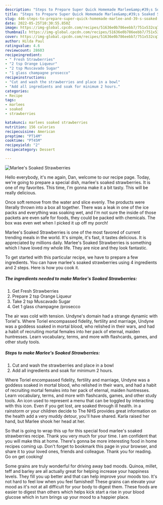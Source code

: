 ```yaml
---
description: "Steps to Prepare Super Quick Homemade Marlee&amp;#39;s Soaked Strawberries"
title: "Steps to Prepare Super Quick Homemade Marlee&amp;#39;s Soaked Strawberries"
slug: 446-steps-to-prepare-super-quick-homemade-marlee-and-39-s-soaked-strawberries
date: 2022-05-25T10:30:55.850Z
image: https://img-global.cpcdn.com/recipes/51636e0b786eebb7/751x532cq70/marlees-soaked-strawberries-recipe-main-photo.jpg
thumbnail: https://img-global.cpcdn.com/recipes/51636e0b786eebb7/751x532cq70/marlees-soaked-strawberries-recipe-main-photo.jpg
cover: https://img-global.cpcdn.com/recipes/51636e0b786eebb7/751x532cq70/marlees-soaked-strawberries-recipe-main-photo.jpg
author: Hilda Paul
ratingvalue: 4.6
reviewcount: 28603
recipeingredient:
- " Fresh Strawberries"
- "2 tsp Orange Liqueur"
- "2 tsp Muscavado Sugar"
- "1 glass champagne prosecco"
recipeinstructions:
- "Cut and wash the strawberries and place in a bowl"
- "Add all ingredients and soak for minimum 2 hours."
categories:
- Recipe
tags:
- marlees
- soaked
- strawberries

katakunci: marlees soaked strawberries 
nutrition: 156 calories
recipecuisine: American
preptime: "PT14M"
cooktime: "PT45M"
recipeyield: "2"
recipecategory: Dessert

---
```



![Marlee&#39;s Soaked Strawberries](https://img-global.cpcdn.com/recipes/51636e0b786eebb7/751x532cq70/marlees-soaked-strawberries-recipe-main-photo.jpg)

Hello everybody, it's me again, Dan, welcome to our recipe page. Today, we're going to prepare a special dish, marlee&#39;s soaked strawberries. It is one of my favorites. This time, I'm gonna make it a bit tasty. This will be really delicious.

Once soft remove from the water and slice evenly. The products were literally thrown into a box all together. There was a leak in one of the ice packs and everything was soaking wet, and I&#39;m not sure the inside of those packets are even safe for foods, they could be packed with chemicals. The box was even wet when I picked it up off my porch!

Marlee&#39;s Soaked Strawberries is one of the most favored of current trending meals in the world. It's simple, it's fast, it tastes delicious. It is appreciated by millions daily. Marlee&#39;s Soaked Strawberries is something which I have loved my whole life. They are nice and they look fantastic.


To get started with this particular recipe, we have to prepare a few ingredients. You can have marlee&#39;s soaked strawberries using 4 ingredients and 2 steps. Here is how you cook it.

<!--inarticleads1-->

##### The ingredients needed to make Marlee&#39;s Soaked Strawberries:

1. Get  Fresh Strawberries
1. Prepare 2 tsp Orange Liqueur
1. Take 2 tsp Muscavado Sugar
1. Get 1 glass champagne /prosecco


The air was cold with tension. Undyne&#39;s domain had a strange dynamic with Toriel&#39;s. Where Toriel encompassed fidelity, fertility and marriage, Undyne was a goddess soaked in mortal blood, who relished in their wars, and had a habit of recruiting mortal females into her pack of eternal, maiden huntresses. Learn vocabulary, terms, and more with flashcards, games, and other study tools. 

<!--inarticleads2-->

##### Steps to make Marlee&#39;s Soaked Strawberries:

1. Cut and wash the strawberries and place in a bowl
1. Add all ingredients and soak for minimum 2 hours.


Where Toriel encompassed fidelity, fertility and marriage, Undyne was a goddess soaked in mortal blood, who relished in their wars, and had a habit of recruiting mortal females into her pack of eternal, maiden huntresses. Learn vocabulary, terms, and more with flashcards, games, and other study tools. An icon used to represent a menu that can be toggled by interacting with this icon. Even if you get lost, are soaked through ill health. in a rainstorm or your children decide to The NHS provides great information on the health add a very muddy detour, you&#39;ll have shared. Karla raised her hand, but Marlee shook her head at her. 

So that is going to wrap this up for this special food marlee&#39;s soaked strawberries recipe. Thank you very much for your time. I am confident that you will make this at home. There's gonna be more interesting food in home recipes coming up. Don't forget to bookmark this page in your browser, and share it to your loved ones, friends and colleague. Thank you for reading. Go on get cooking!

Some grains are truly wonderful for driving away bad moods. Quinoa, millet, teff and barley are all actually great for helping increase your happiness levels. They fill you up better and that can help improve your moods too. It's not hard to feel low when you feel famished! These grains can elevate your mood as it's not at all difficult for your body to digest them. These foods are easier to digest than others which helps kick start a rise in your blood glucose which in turn brings up your mood to a happier place.
